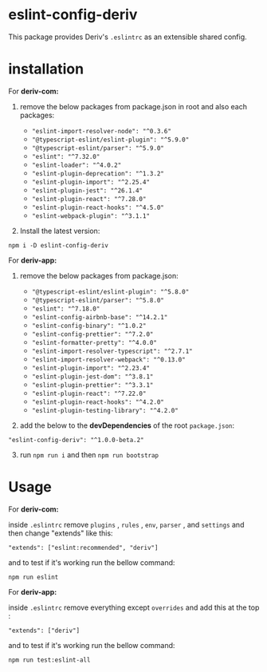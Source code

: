 # eslint-config-deriv
This package provides Deriv's `.eslintrc` as an extensible shared config.

# installation
 For **deriv-com:**


 1. remove the below packages from package.json in root and also each packages:
	 - `"eslint-import-resolver-node": "^0.3.6"`
	 - `"@typescript-eslint/eslint-plugin": "^5.9.0"`
	 - `"@typescript-eslint/parser": "^5.9.0"`
	 - `"eslint": "^7.32.0"`
	 - `"eslint-loader": "^4.0.2"`
	 - `"eslint-plugin-deprecation": "^1.3.2"`
	 - `"eslint-plugin-import": "^2.25.4"`
	 - `"eslint-plugin-jest": "^26.1.4"`
	 - `"eslint-plugin-react": "^7.28.0"`
	 - `"eslint-plugin-react-hooks": "^4.5.0"`
	 - `"eslint-webpack-plugin": "^3.1.1"`

 2.  Install the latest version:

    npm i -D eslint-config-deriv

 For **deriv-app:**


 1. remove the below packages from package.json:
	  - `"@typescript-eslint/eslint-plugin": "^5.8.0"`
	  - `"@typescript-eslint/parser": "^5.8.0"`
	  - `"eslint": "^7.18.0"`
	  - `"eslint-config-airbnb-base": "^14.2.1"`
	  - `"eslint-config-binary": "^1.0.2"`
	  - `"eslint-config-prettier": "^7.2.0"`
	  - `"eslint-formatter-pretty": "^4.0.0"`
	  - `"eslint-import-resolver-typescript": "^2.7.1"`
	  - `"eslint-import-resolver-webpack": "^0.13.0"`
	  - `"eslint-plugin-import": "^2.23.4"`
	  - `"eslint-plugin-jest-dom": "^3.8.1"`
	  - `"eslint-plugin-prettier": "^3.3.1"`
	  - `"eslint-plugin-react": "^7.22.0"`
	  - `"eslint-plugin-react-hooks": "^4.2.0"`
	  - `"eslint-plugin-testing-library": "^4.2.0"`

 2.  add the below to the **devDependencies** of the root `package.json`:

	"eslint-config-deriv": "^1.0.0-beta.2"

 3.  run `npm run i` and then `npm run bootstrap`

# Usage
For **deriv-com:**


inside `.eslintrc` remove `plugins` , `rules` , `env`, `parser` , and `settings` and then change "extends" like this:

    "extends": ["eslint:recommended", "deriv"]
and to test if it's working run the bellow command:

    npm run eslint

For **deriv-app:**


inside `.eslintrc` remove everything except `overrides` and add this at the top :

    "extends": ["deriv"]

and to test if it's working run the bellow command:

    npm run test:eslint-all
